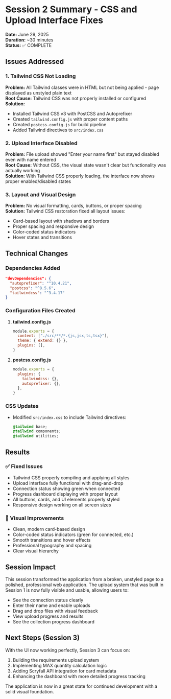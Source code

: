 # Session 2 Summary - CSS and Upload Interface Fixes

**Date:** June 29, 2025  
**Duration:** ~30 minutes  
**Status:** ✅ COMPLETE

## Issues Addressed

### 1. Tailwind CSS Not Loading
**Problem:** All Tailwind classes were in HTML but not being applied - page displayed as unstyled plain text  
**Root Cause:** Tailwind CSS was not properly installed or configured  
**Solution:**
- Installed Tailwind CSS v3 with PostCSS and Autoprefixer
- Created `tailwind.config.js` with proper content paths
- Created `postcss.config.js` for build pipeline
- Added Tailwind directives to `src/index.css`

### 2. Upload Interface Disabled
**Problem:** File upload showed "Enter your name first" but stayed disabled even with name entered  
**Root Cause:** Without CSS, the visual state wasn't clear but functionality was actually working  
**Solution:** With Tailwind CSS properly loading, the interface now shows proper enabled/disabled states

### 3. Layout and Visual Design
**Problem:** No visual formatting, cards, buttons, or proper spacing  
**Solution:** Tailwind CSS restoration fixed all layout issues:
- Card-based layout with shadows and borders
- Proper spacing and responsive design
- Color-coded status indicators
- Hover states and transitions

## Technical Changes

### Dependencies Added
```json
"devDependencies": {
  "autoprefixer": "^10.4.21",
  "postcss": "^8.5.6",
  "tailwindcss": "^3.4.17"
}
```

### Configuration Files Created
1. **tailwind.config.js**
   ```javascript
   module.exports = {
     content: ["./src/**/*.{js,jsx,ts,tsx}"],
     theme: { extend: {} },
     plugins: [],
   }
   ```

2. **postcss.config.js**
   ```javascript
   module.exports = {
     plugins: {
       tailwindcss: {},
       autoprefixer: {},
     },
   }
   ```

### CSS Updates
- Modified `src/index.css` to include Tailwind directives:
  ```css
  @tailwind base;
  @tailwind components;
  @tailwind utilities;
  ```

## Results

### ✅ Fixed Issues
- Tailwind CSS properly compiling and applying all styles
- Upload interface fully functional with drag-and-drop
- Connection status showing green when connected
- Progress dashboard displaying with proper layout
- All buttons, cards, and UI elements properly styled
- Responsive design working on all screen sizes

### 🎨 Visual Improvements
- Clean, modern card-based design
- Color-coded status indicators (green for connected, etc.)
- Smooth transitions and hover effects
- Professional typography and spacing
- Clear visual hierarchy

## Session Impact

This session transformed the application from a broken, unstyled page to a polished, professional web application. The upload system that was built in Session 1 is now fully visible and usable, allowing users to:
- See the connection status clearly
- Enter their name and enable uploads
- Drag and drop files with visual feedback
- View upload progress and results
- See the collection progress dashboard

## Next Steps (Session 3)

With the UI now working perfectly, Session 3 can focus on:
1. Building the requirements upload system
2. Implementing MAX quantity calculation logic
3. Adding Scryfall API integration for card metadata
4. Enhancing the dashboard with more detailed progress tracking

The application is now in a great state for continued development with a solid visual foundation.